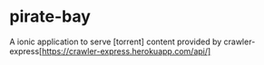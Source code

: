 # pirate-bay
A ionic application to serve [torrent] content provided by crawler-express[https://crawler-express.herokuapp.com/api/]
